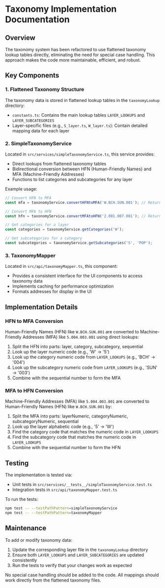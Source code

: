 # Taxonomy Implementation Documentation

## Overview

The taxonomy system has been refactored to use flattened taxonomy lookup tables directly, eliminating the need for special case handling. This approach makes the code more maintainable, efficient, and robust.

## Key Components

### 1. Flattened Taxonomy Structure

The taxonomy data is stored in flattened lookup tables in the `taxonomyLookup` directory:

- `constants.ts`: Contains the main lookup tables `LAYER_LOOKUPS` and `LAYER_SUBCATEGORIES`
- Layer-specific files (e.g., `S_layer.ts`, `W_layer.ts`): Contain detailed mapping data for each layer

### 2. SimpleTaxonomyService

Located in `src/services/simpleTaxonomyService.ts`, this service provides:

- Direct lookups from flattened taxonomy tables
- Bidirectional conversion between HFN (Human-Friendly Names) and MFA (Machine-Friendly Addresses)
- Functions to list categories and subcategories for any layer

Example usage:
```typescript
// Convert HFN to MFA
const mfa = taxonomyService.convertHFNtoMFA('W.BCH.SUN.001'); // Returns '5.004.003.001'

// Convert MFA to HFN
const hfn = taxonomyService.convertMFAtoHFN('2.001.007.001'); // Returns 'S.POP.HPM.001'

// Get categories for a layer
const categories = taxonomyService.getCategories('W');

// Get subcategories for a category
const subcategories = taxonomyService.getSubcategories('S', 'POP');
```

### 3. TaxonomyMapper

Located in `src/api/taxonomyMapper.ts`, this component:

- Provides a consistent interface for the UI components to access taxonomy data
- Implements caching for performance optimization
- Formats addresses for display in the UI

## Implementation Details

### HFN to MFA Conversion

Human-Friendly Names (HFN) like `W.BCH.SUN.001` are converted to Machine-Friendly Addresses (MFA) like `5.004.003.001` using direct lookups:

1. Split the HFN into parts: layer, category, subcategory, sequential
2. Look up the layer numeric code (e.g., 'W' → '5')
3. Look up the category numeric code from `LAYER_LOOKUPS` (e.g., 'BCH' → '004')
4. Look up the subcategory numeric code from `LAYER_LOOKUPS` (e.g., 'SUN' → '003')
5. Combine with the sequential number to form the MFA

### MFA to HFN Conversion

Machine-Friendly Addresses (MFA) like `5.004.003.001` are converted to Human-Friendly Names (HFN) like `W.BCH.SUN.001` by:

1. Split the MFA into parts: layerNumeric, categoryNumeric, subcategoryNumeric, sequential
2. Look up the layer alphabetic code (e.g., '5' → 'W')
3. Find the category code that matches the numeric code in `LAYER_LOOKUPS`
4. Find the subcategory code that matches the numeric code in `LAYER_LOOKUPS`
5. Combine with the sequential number to form the HFN

## Testing

The implementation is tested via:

- Unit tests in `src/services/__tests__/simpleTaxonomyService.test.ts`
- Integration tests in `src/api/taxonomyMapper.test.ts`

To run the tests:
```bash
npm test -- --testPathPattern=simpleTaxonomyService
npm test -- --testPathPattern=taxonomyMapper
```

## Maintenance

To add or modify taxonomy data:

1. Update the corresponding layer file in the `taxonomyLookup` directory
2. Ensure both `LAYER_LOOKUPS` and `LAYER_SUBCATEGORIES` are updated consistently
3. Run the tests to verify that your changes work as expected

No special case handling should be added to the code. All mappings should work directly from the flattened taxonomy files.